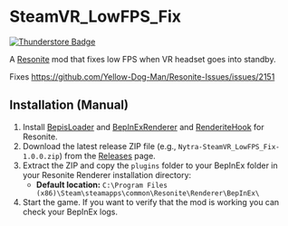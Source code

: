 # SteamVR_LowFPS_Fix
[![Thunderstore Badge](https://modding.resonite.net/assets/available-on-thunderstore.svg)](https://thunderstore.io/c/resonite/)

A [Resonite](https://resonite.com/) mod that fixes low FPS when VR headset goes into standby.

Fixes https://github.com/Yellow-Dog-Man/Resonite-Issues/issues/2151

## Installation (Manual)
1. Install [BepisLoader](https://github.com/ResoniteModding/BepisLoader) and [BepInExRenderer](https://thunderstore.io/c/resonite/p/ResoniteModding/BepInExRenderer/) and [RenderiteHook](https://thunderstore.io/c/resonite/p/ResoniteModding/RenderiteHook/) for Resonite.
2. Download the latest release ZIP file (e.g., `Nytra-SteamVR_LowFPS_Fix-1.0.0.zip`) from the [Releases](https://github.com/Nytra/ResoniteSteamVR_LowFPS_Fix/releases) page.
3. Extract the ZIP and copy the `plugins` folder to your BepInEx folder in your Resonite Renderer installation directory:
   - **Default location:** `C:\Program Files (x86)\Steam\steamapps\common\Resonite\Renderer\BepInEx\`
4. Start the game. If you want to verify that the mod is working you can check your BepInEx logs.
